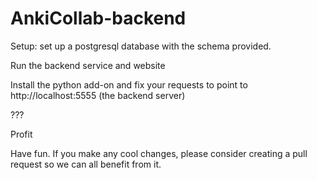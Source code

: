 # AnkiCollab-backend

Setup:
set up a postgresql database with the schema provided.

Run the backend service and website

Install the python add-on and fix your requests to point to http://localhost:5555 (the backend server)

???

Profit


Have fun.
If you make any cool changes, please consider creating a pull request so we can all benefit from it.


